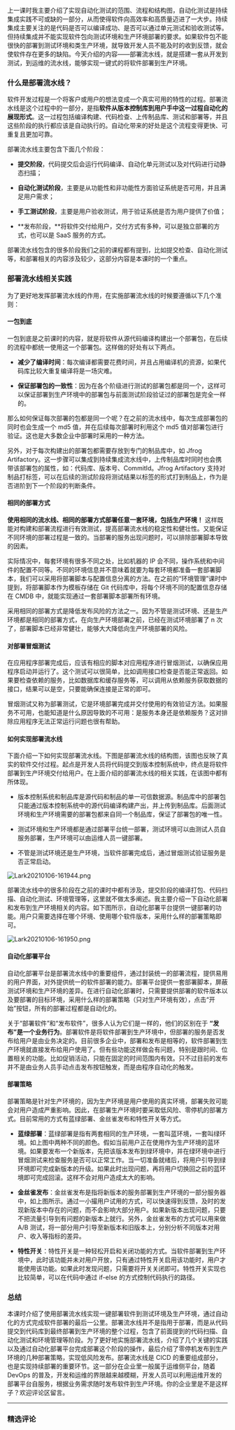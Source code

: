 <p data-nodeid="237626" class="">上一课时我主要介绍了实现自动化测试的范围、流程和结构图，自动化测试是持续集成实践不可或缺的一部分，从而使得软件向高效率和高质量迈进了一大步。持续集成主要关注的是代码是否可以编译成功、是否可以通过单元测试和验收测试等。但持续集成并不能实现软件包向测试环境和生产环境部署的要求。如果软件包不能很快的部署到测试环境和类生产环境，就导致开发人员不能及时的收到反馈，就会使软件存在更多的缺陷。今天介绍的内容——部署流水线，就是搭建一套从开发到测试，到运维的流水线，能够实现一键式的将软件部署到生产环境。</p>


<h3 data-nodeid="237163">什么是部署流水线？</h3>
<p data-nodeid="237164">软件开发过程是一个将客户或用户的想法变成一个真实可用的特性的过程。部署流水线是这个过程中的一部分，是指<strong data-nodeid="237229">软件从版本控制库到用户手中这一过程自动化的展现形式</strong>。这一过程包括编译构建、代码检查、上传制品库、测试和部署等，并且这些阶段的执行都应该是自动执行的。自动化带来的好处是这个流程变得更快、可重复且更加可靠。</p>
<p data-nodeid="237165">部署流水线主要包含下面几个阶段：</p>
<ul data-nodeid="237166">
<li data-nodeid="237167">
<p data-nodeid="237168"><strong data-nodeid="237235">提交阶段</strong>，代码提交后会运行代码编译、自动化单元测试以及对代码进行动静态扫描；</p>
</li>
<li data-nodeid="237169">
<p data-nodeid="237170"><strong data-nodeid="237240">自动化测试阶段</strong>，主要是从功能性和非功能性方面验证系统是否可用，并且满足用户需求；</p>
</li>
<li data-nodeid="237171">
<p data-nodeid="237172"><strong data-nodeid="237245">手工测试阶段</strong>，主要是用户验收测试，用于验证系统是否为用户提供了价值；</p>
</li>
<li data-nodeid="237173">
<p data-nodeid="237174">**发布阶段，**将软件交付给用户，交付方式有多种，可以是独立部署的方式，也可以是 SaaS 服务的方式。</p>
</li>
</ul>
<p data-nodeid="237175">部署流水线包含的很多阶段我们之前的课程都有提到，比如提交检查、自动化测试等，和部署相关的内容涉及较少，这部分内容是本课时的一个重点。</p>
<h3 data-nodeid="237176">部署流水线相关实践</h3>
<p data-nodeid="237177">为了更好地发挥部署流水线的作用，在实施部署流水线的时候要遵循以下几个准则：</p>
<h4 data-nodeid="237178">一包到底</h4>
<p data-nodeid="237179">一包到底是之前课时的内容，就是将软件从源代码编译构建出一个部署包，在后续的流程中都统一使用这一个部署包。这样做的好处有以下两点。</p>
<ul data-nodeid="237180">
<li data-nodeid="237181">
<p data-nodeid="237182"><strong data-nodeid="237259">减少了编译时间</strong>：每次编译都需要花费时间，并且占用编译机的资源，如果代码库比较大重复编译将是一场灾难。</p>
</li>
<li data-nodeid="237183">
<p data-nodeid="237184"><strong data-nodeid="237264">保证部署包的一致性</strong>：因为在各个阶级进行测试的部署包都是同一个，这样可以保证部署到生产环境中的部署包与前面测试阶段验证过的部署包是完全一样的。</p>
</li>
</ul>
<p data-nodeid="237185">那么如何保证每次部署的包都是同一个呢？在之前的流水线中，每次生成部署包的同时也会生成一个 md5 值，并在后续每次部署时利用这个 md5 值对部署包进行验证。这也是大多数企业中部署时采用的一种方法。</p>
<p data-nodeid="237186">另外，对于每次构建出的部署包都需要存放到专门的制品库中，如 Jfrog Artifactory。这一步骤可以集成到持续集成流水线中，上传制品库时同时也会携带该部署包的属性，如：代码库、版本号、CommitId。Jfrog Artifactory 支持对制品打标签，可以在后续的测试阶段将测试结果以标签的形式打到制品上，作为是否进阶到下一个阶段的判断条件。</p>
<h4 data-nodeid="237187">相同的部署方式</h4>
<p data-nodeid="237934" class=""><strong data-nodeid="237939">使用相同的流水线、相同的部署方式部署任意一套环境，包括生产环境！</strong> 这样既能对构建和部署流程进行有效测试，提高部署流水线的稳定性和健壮性。又能保证不同环境的部署过程是一致的。当部署的服务出现问题时，可以排除部署脚本导致的因素。</p>

<p data-nodeid="237189">实际情况中，每套环境有很多不同之处，比如机器的 IP 会不同，操作系统和中间件的配置不同等。不同的环境信息并不意味着就要为每套环境都准备一套部署脚本，我们可以采用将部署脚本与配置信息分离的方法。在之前的“环境管理”课时中提到，将部署脚本作为模板存储在 Git 代码库中，将每个环境不同的配置信息存储在 CMDB 中，就能实现通过一套部署脚本部署所有环境。</p>
<p data-nodeid="237190">采用相同的部署方式是降低发布风险的方法之一。因为不管是测试环境、还是生产环境都是相同的部署方式，在向生产环境部署之前，已经在测试环境部署了 n 次了，部署脚本已经非常健壮，能够大大降低向生产环境部署的风险。</p>
<h4 data-nodeid="237191">对部署冒烟测试</h4>
<p data-nodeid="237192">在应用程序部署完成后，应该有相应的脚本对应用程序进行冒烟测试，以确保应用程序启动并运行了。这个测试可以很简单，比如调用接口检查是否能正常返回。如果要检查依赖的服务，比如数据库和缓存服务等，可以调用从依赖服务获取数据的接口，结果可以是空，只要能确保连接是正常的即可。</p>
<p data-nodeid="237193">冒烟测试又称为部署测试，它是环境部署完成并交付使用的有效验证方法。如果服务不可用，也能知道是什么原因导致的不可用：是服务本身还是依赖服务？这对排除应用程序无法正常运行问题也很有帮助。</p>
<h4 data-nodeid="237194">如何实现部署流水线</h4>
<p data-nodeid="237195">下面介绍一下如何实现部署流水线。下图是部署流水线的结构图，该图也反映了真实的软件交付过程。起点是开发人员将代码提交到版本控制系统中，终点是将软件部署到生产环境交付给用户。在上面介绍的部署流水线的相关实践，在该图中都有所体现。</p>
<ul data-nodeid="237196">
<li data-nodeid="237197">
<p data-nodeid="237198">版本控制系统和制品库是源代码和制品的单一可信数据源。制品库中的部署包只能通过版本控制系统中的源代码编译构建产出，并上传到制品库。后面测试环境和生产环境需要的部署包都来自同一个制品库，保证了部署包的唯一性。</p>
</li>
<li data-nodeid="237199">
<p data-nodeid="237200">测试环境和生产环境都是通过部署平台统一部署，测试环境可以由测试人员自服务部署，生产环境可以由运维人员一键部署。</p>
</li>
<li data-nodeid="237201">
<p data-nodeid="237202">不管是测试环境还是生产环境，当软件部署完成后，通过冒烟测试验证服务是否正常启动。</p>
</li>
</ul>
<p data-nodeid="238248" class=""><img src="https://s0.lgstatic.com/i/image/M00/8C/DA/Ciqc1F_1cuKAZxgRAANOleeCWhU128.png" alt="Lark20210106-161944.png" data-nodeid="238251"></p>


<p data-nodeid="237205">部署流水线中的很多阶段在之前的课时中都有涉及，提交阶段的编译打包、代码扫描、自动化测试、环境管理等，这里就不做太多阐述。我主要介绍一下自动化部署和发布到生产环境相关的内容。如下图所示，自动化部署平台提供一键部署的功能。用户只需要选择在哪个环境、使用哪个软件版本，采用什么样的部署策略即可。</p>
<p data-nodeid="238556" class=""><img src="https://s0.lgstatic.com/i/image/M00/8C/DA/Ciqc1F_1cuuAIRpuAAFgWF_hZG4687.png" alt="Lark20210106-161950.png" data-nodeid="238559"></p>

<h4 data-nodeid="237207">自动化部署平台</h4>
<p data-nodeid="237208">自动化部署平台是部署流水线中的重要组件，通过封装统一的部署流程，提供易用的用户界面，对外提供统一的软件部署的能力。部署平台提供一套部署脚本，屏蔽测试环境和生产环境的差异。在进行自动化部署时，只需要提供部署的软件版本以及要部署的目标环境，采用什么样的部署策略（只对生产环境有效），点击“开始”按钮，所有的部署过程都是自动化的。</p>
<p data-nodeid="239484" class="te-preview-highlight">关于“部署软件”和“发布软件”，很多人认为它们是一样的，他们的区别在于 <strong data-nodeid="239490">“发布”是一个业务行为</strong>。部署软件是将软件部署到生产环境中，但部署的服务是否发布给用户是由业务决定的。目前很多企业中，部署和发布是相等的，软件部署到生产环境就直接发布给用户使用了。但有些功能这样做会有问题，特别是跟时间、位置相关的功能。比如促销活动，只能在固定的时间范围内有效。只不过目前的发布并不是由业务人员手动点击发布按钮触发，而是由程序自动化的触发。</p>



<h4 data-nodeid="237210">部署策略</h4>
<p data-nodeid="237211">部署策略是针对生产环境的，因为生产环境是用户使用的真实环境，部署失败可能会对用户造成严重影响。因此，在部署生产环境时要采取低风险、零停机的部署方式。目前常用的方式有蓝绿部署、金丝雀发布和特性开关等方式。</p>
<ul data-nodeid="237212">
<li data-nodeid="237213">
<p data-nodeid="237214"><strong data-nodeid="237303">蓝绿部署</strong>：蓝绿部署是指有两套相同的生产环境，一套叫蓝环境，一套叫绿环境。如上图中两种不同的颜色。假如当前用户正在使用作为生产环境的蓝环境。如果要发布一个新版本，先把该版本发布到绿环境中，并在绿环境中进行冒烟测试来检查服务是否可以正常工作。当一切准备就绪后，将用户引导到绿环境即可完成新版本的升级。如果此时出现问题，再将用户切换回之前的蓝环境即可完成回滚。这样不会对用户造成太大的影响。</p>
</li>
<li data-nodeid="237215">
<p data-nodeid="237216"><strong data-nodeid="237308">金丝雀发布</strong>：金丝雀发布是指将新版本的服务部署到生产环境的一部分服务器中，如上图所示。通过一小撮用户试用的方式，可以快速得到反馈，及时的发现新版本中存在的问题，而不会影响大部分用户。如果新版本出现问题，只要不把流量引导到有问题的新版本上就行。另外，金丝雀发布的方式可以用来做 A/B 测试，将一部分用户引导至新版本和旧版本上，分别分析不同版本对用户、收入等指标的差异。</p>
</li>
<li data-nodeid="237217">
<p data-nodeid="237218"><strong data-nodeid="237313">特性开关</strong>：特性开关是一种轻松开启和关闭功能的方式。当软件部署到生产环境中，此时该功能并未对用户开放，只有通过特性开关启用该功能时，用户才能使用该功能。如果此时发现问题，只需要将开关关闭即可。特性开关实现也比较简单，可以在代码中通过 if-else 的方式控制代码执行的路径。</p>
</li>
</ul>
<h3 data-nodeid="237219">总结</h3>
<p data-nodeid="237220">本课时介绍了使用部署流水线实现一键部署软件到测试环境及生产环境，通过自动化的方式完成软件部署的最后一公里。部署流水线并不是指用于部署，而是从代码提交到代码库到最终部署到生产环境的整个过程，包含了前面提到的代码扫描、自动化测试和环境管理等阶段。为了更好地实施部署流水线，介绍了几个关键的实践以及通过自动化部署平台完成部署这个阶段的操作，最后介绍了零停机发布到生产环境的几种部署策略，实现低风险发布。部署流水线是 CICD 的重要组成部分，也是实现持续部署的重要环节。这一部分在企业里一般属于运维侧平台，随着 DevOps 的普及，开发和运维的界限越来越模糊，开发人员可以利用运维开发的部署平台自服务，根据业务需求随时发布软件到生产环境。你的企业里是不是这样子？欢迎评论区留言。</p>

---

### 精选评论


